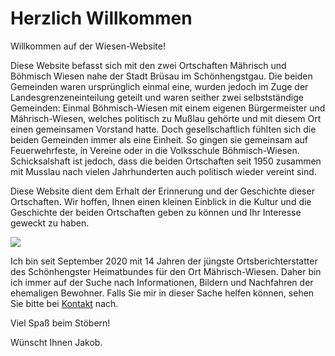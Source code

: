 # Herzlich Willkommen

Willkommen auf der Wiesen-Website!

Diese Website befasst sich mit den zwei Ortschaften Mährisch und Böhmisch Wiesen nahe der Stadt Brüsau im Schönhengstgau. Die beiden Gemeinden waren ursprünglich einmal eine, wurden jedoch im Zuge der Landesgrenzeneinteilung geteilt und waren seither zwei selbstständige Gemeinden: Einmal Böhmisch-Wiesen mit einem eigenen Bürgermeister und Mährisch-Wiesen, welches politisch zu Mußlau gehörte und mit diesem Ort einen gemeinsamen Vorstand hatte. Doch gesellschaftlich fühlten sich die beiden Gemeinden immer als eine Einheit. So gingen sie gemeinsam auf Feuerwehrfeste, in Vereine oder in die Volksschule Böhmisch-Wiesen. Schicksalshaft ist jedoch, dass die beiden Ortschaften seit 1950 zusammen mit Musslau nach vielen Jahrhunderten auch politisch wieder vereint sind.

Diese Website dient dem Erhalt der Erinnerung und der Geschichte dieser Ortschaften. Wir hoffen, Ihnen einen kleinen Einblick in die Kultur und die Geschichte der beiden Ortschaften geben zu können und Ihr Interesse geweckt zu haben.

![](/oth/muellerische-karte)

Ich bin seit September 2020 mit 14 Jahren der jüngste Ortsberichterstatter des Schönhengster Heimatbundes für den Ort Mährisch-Wiesen. Daher bin ich immer auf der Suche nach Informationen, Bildern und Nachfahren der ehemaligen Bewohner. Falls Sie mir in dieser Sache helfen können, sehen Sie bitte bei [Kontakt](/oth/kontakt) nach.

Viel Spaß beim Stöbern!

Wünscht Ihnen Jakob.